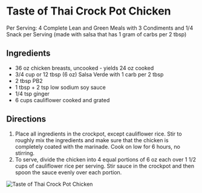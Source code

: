 # Taste of Thai Crock Pot Chicken

Per Serving:
4 Complete Lean and Green Meals with 3 Condiments and 1/4 Snack per Serving
(made with salsa that has 1 gram of carbs per 2 tbsp)

## Ingredients
* 36 oz chicken breasts, uncooked - yields 24 oz cooked
* 3/4 cup or 12 tbsp (6 oz) Salsa Verde with 1 carb per 2 tbsp
* 2 tbsp PB2
* 1 tbsp + 2 tsp low sodium soy sauce
* 1/4 tsp ginger
* 6 cups cauliflower cooked and grated

## 

## Directions
1. Place all ingredients in the crockpot, except cauliflower rice. Stir to roughly mix the ingredients and make sure that the chicken is completely coated with the marinade. Cook on low for 6 hours, no stirring.
2. To serve, divide the chicken into 4 equal portions of 6 oz each over 1 1/2 cups of cauliflower rice per serving. Stir sauce in the crockpot and then spoon the sauce evenly over each portion.

![Taste of Thai Crock Pot Chicken](./Taste%20of%20Thai%20Crock%20Pot%20Chicken.png)

